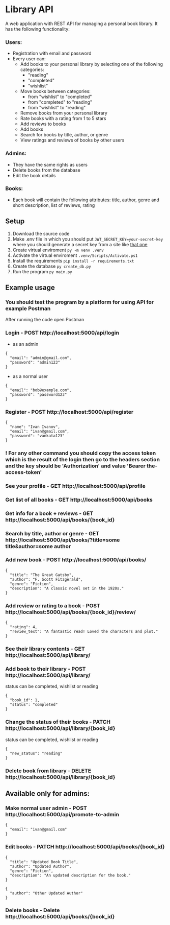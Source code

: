 # Library API
A web application with REST API for managing a personal book library. It has the following functionality:
### Users:
* Registration with email and password
* Every user can:
  * Add books to your personal library by selecting one of the following categories:
    * "reading"
    * "completed"
    * "wishlist"
  * Move books between categories:
    * from "wishlist" to "completed"
    * from "completed" to "reading"
    * from "wishlist" to "reading"
  * Remove books from your personal library
  * Rate books with a rating from 1 to 5 stars
  * Add reviews to books
  * Add books
  * Search for books by title, author, or genre
  * View ratings and reviews of books by other users
### Admins:
* They have the same rights as users 
* Delete books from the database
* Edit the book details
### Books:
* Each book will contain the following attributes: title, author, genre and short description, list of reviews, rating
## Setup
1. Download the source code
2. Make .env file in which you should put `JWT_SECRET_KEY=your-secret-key` where you should generate a secret key from a site like [that one](https://jwtsecret.com/generate)
2. Create virtual enviroment `py -m venv .venv`
3. Activate the virtual enviroment `.venv/Scripts/Activate.ps1`
4. Install the requirements `pip install -r requirements.txt`
5. Create the database `py create_db.py`
6. Run the program `py main.py`
## Example usage
### You should test the program by a platform for using API for example Postman
After running the code open Postman
### Login - POST http://localhost:5000/api/login
- as an admin 
```
{
  "email": "admin@gmail.com",
  "password": "admin123"
}
```
- as a normal user
```
{
  "email": "bob@example.com",
  "password": "password123"
}
```
### Register - POST http://localhost:5000/api/register
```
{
  "name": "Ivan Ivanov",
  "email": "ivan@gmail.com",
  "password": "vankata123"
}
```
### ! For any other command you should copy the access token which is the result of the login then go to the headers section and the key should be 'Authorization' and value 'Bearer the-access-token'
### See your profile - GET http://localhost:5000/api/profile
### Get list of all books - GET http://localhost:5000/api/books
### Get info for a book + reviews - GET http://localhost:5000/api/books/{book_id}
### Search by title, author or genre - GET http://localhost:5000/api/books/?title=some title&author=some author
### Add new book - POST http://localhost:5000/api/books/
```
{
  "title": "The Great Gatsby",
  "author": "F. Scott Fitzgerald",
  "genre": "Fiction",
  "description": "A classic novel set in the 1920s."
}
```
### Add review or rating to a book - POST http://localhost:5000/api/books/{book_id}/review/
```
{
  "rating": 4,
  "review_text": "A fantastic read! Loved the characters and plot."
}
```
### See their library contents - GET  http://localhost:5000/api/library/
### Add book to their library - POST http://localhost:5000/api/library/ 
status can be completed, wishlist or reading
```
{
  "book_id": 1,
  "status": "completed"
}
```
### Change the status of their books - PATCH http://localhost:5000/api/library/{book_id}
status can be completed, wishlist or reading
```
{
  "new_status": "reading"
}
```
### Delete book from library - DELETE http://localhost:5000/api/library/{book_id}
## Available only for admins:
### Make normal user admin - POST http://localhost:5000/api/promote-to-admin
```
{
  "email": "ivan@gmail.com"
}
```
### Edit books - PATCH http://localhost:5000/api/books/{book_id}
```
{
  "title": "Updated Book Title",
  "author": "Updated Author",
  "genre": "Fiction",
  "description": "An updated description for the book."
}
```
```
{
  "author": "Other Updated Author"
}
```
### Delete books - Delete http://localhost:5000/api/books/{book_id}